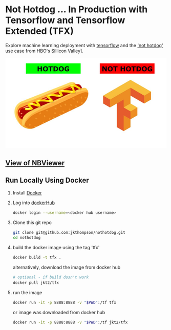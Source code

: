 # Not Hotdog ... In Production with Tensorflow and Tensorflow Extended (TFX)

Explore machine learning deployment with [tensorflow] and the ['not hotdog'] use case from HBO's Sillicon Valley].

['not hotdog']: https://www.youtube.com/watch?v=ACmydtFDTGs
[tensorflow]: https://www.tensorflow.org/

![not hotdog](./NotHotdog.jpg)

## [View of NBViewer](http://nbviewer.ipython.org/github/jkthompson/nothotdog/blob/master/nothotdog.ipynb)

## Run Locally Using Docker
1. Install [Docker](https://hub.docker.com/search/?offering=community&type=edition)
2. Log into [dockerHub](https://hub.docker.com/)
  	```bash
	docker login --username=<docker hub username>
	```
2. Clone this git repo
	```bash
	git clone git@github.com:jkthompson/nothotdog.git
	cd nothotdog
	``` 
3. build the docker image using the tag 'tfx'
  	```bash
	docker build -t tfx .
	```
	alternatively, download the image from docker hub
	```bash
	# optional - if build dosn't work
	docker pull jkt2/tfx
	```
4. run the image
  	```bash
	docker run -it -p 8888:8888 -v "$PWD":/tf tfx
	```
	
	or image was downloaded from docker hub

	```bash
	docker run -it -p 8888:8888 -v "$PWD":/tf jkt2/tfx
	```
